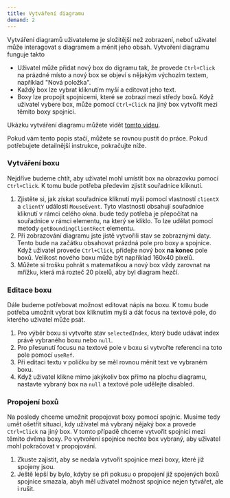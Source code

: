 ```yaml
---
title: Vytváření diagramu
demand: 2
---
```


Vytváření diagramů uživateleme je složitější než zobrazení, neboť uživatel může interagovat s diagramem a měnit jeho obsah. Vytvoření diagramu funguje takto

- Uživatel může přidat nový box do digramu tak, že provede `Ctrl+Click` na prázdné místo a nový box se objeví s nějakým výchozím textem, například "Nová položka".
- Každý box lze vybrat kliknutím myší a editovat jeho text.
- Boxy lze propojit spojnicemi, které se zobrazí mezi středy boxů. Když uživatel vybere box, může pomocí `Ctrl+Click` na jiný box vytvořit mezi těmito boxy spojnici.

Ukázku vytváření diagramu můžete vidět [tomto videu](assets/tvorba-diagramu.mp4).

Pokud vám tento popis stačí, můžete se rovnou pustit do práce. Pokud potřebujete detailnější instrukce, pokračujte níže.

### Vytváření boxu

Nejdříve budeme chtít, aby uživatel mohl umístit box na obrazovku pomocí `Ctrl+Click`. K tomu bude potřeba předevím zjistit souřadnice kliknutí.

1. Zjistěte si, jak získat souřadnice kliknutí myši pomocí vlastností `clientX` a `clientY` události `MouseEvent`. Tyto vlastnosti obsahují souřadnice kliknutí v rámci celého okna. bude tedy potřeba je přepočítat na souřadnice v rámci elementu, na který se kliklo. To lze udělat pomocí metody `getBoundingClientRect` elementu.
1. Při zobrazování diagramu jste jistě vytvořili stav se zobraznými daty. Tento bude na začátku obsahovat prázdná pole pro boxy a spojnice. Když uživatel provede `Ctrl+Click`, přidejte nový box **na konec** pole boxů. Velikost nového boxu může být například 160x40 pixelů. 
1. Můžete si trošku pohrát s matematikou a nový box vždy zarovnat na mřížku, která má rozteč 20 pixelů, aby byl diagram hezčí.

### Editace boxu

Dále budeme potřebovat možnost editovat nápis na boxu. K tomu bude potřeba umožnit vybrat box kliknutím myši a dát focus na textové pole, do kterého uživatel může psát.

1. Pro výběr boxu si vytvořte stav `selectedIndex`, který bude udávat index právě vybraného boxu nebo `null`.
1. Pro přesunutí focusu na textové pole v boxu si vytvořte referenci na toto pole pomocí `useRef`.
1. Při editaci textu v políčku by se měl rovnou měnit text ve vybraném boxu.
1. Když uživatel klikne mimo jakýkoliv box přímo na plochu diagramu, nastavte vybraný box na `null` a textové pole udělejte disabled.


### Propojení boxů

Na posledy chceme umožnit propojovat boxy pomocí spojnic. Musíme tedy umět ošetřít situaci, kdy uživatel má vybraný nějaký box a provede `Ctrl+Click` na jiný box. V tomto případě chceme vytvořit spojnici mezi těmito dvěma boxy. Po vytvoření spojnice nechte box vybraný, aby uživatel mohl pokračovat v propojování.

1. Zkuste zajistit, aby se nedala vytvořit spojnice mezi boxy, které již spojeny jsou.
1. Ještě lepší by bylo, kdyby se při pokusu o propojení již spojených boxů spojnice smazala, abyh měl uživatel možnost spojnice nejen tytvářet, ale i rušit.
